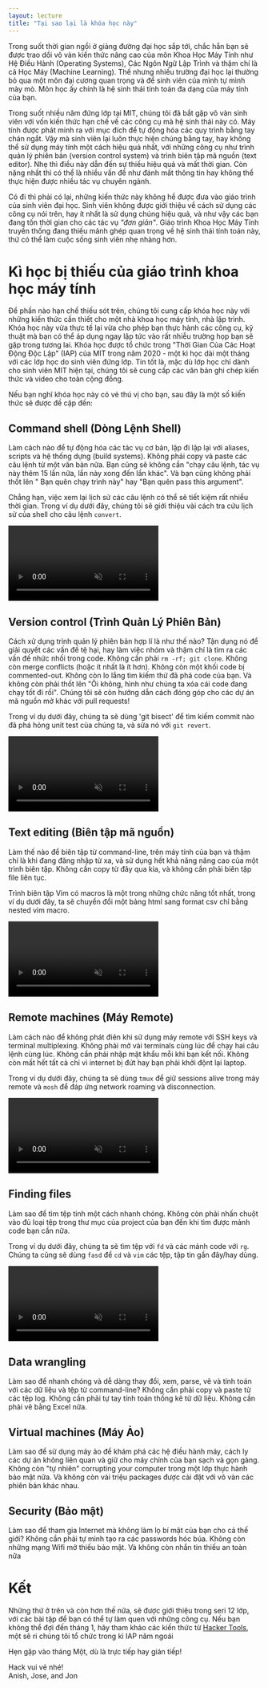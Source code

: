 ```yaml
---
layout: lecture
title: "Tại sao lại là khóa học này"
---
```


Trong suốt thời gian ngồi ở giảng đường đại học sắp tới, chắc hẳn bạn sẽ được 
trao dồi vô vàn kiến thức nâng cao của môn Khoa Học Máy Tính như Hệ Điều Hành 
(Operating Systems), Các Ngôn Ngữ Lập Trình và thậm chí là cả Học Máy (Machine
Learning). Thế nhưng nhiều trường đại học lại thường bỏ qua một môn đại cương 
quan trọng và để sinh viên của mình tự mình mày mò. Môn học ấy chính là hệ sinh 
thái tính toán đa dạng của máy tính của bạn.

Trong suốt nhiều năm đứng lớp tại MIT, chúng tôi đã bắt gặp vô vàn sinh viên với
vốn kiến thức hạn chế về các công cụ mà hệ sinh thái này có. Máy tính được phát 
minh ra với mục đích để tự động hóa các quy trình bằng tay chán ngắt. Vậy mà sinh
viên lại luôn thực hiện chúng bằng tay, hay không thể sử dụng máy tính một cách hiệu 
quả nhất, với những công cụ như trình quản lý phiên bản (version control system)
và trình biên tập mã nguồn (text editor). Nhẹ thì điều này dẫn đến sự thiếu hiệu quả 
và mất thời gian. Còn nặng nhất thì có thể là nhiều vấn đề như đánh mất thông tin 
hay không thể thực hiện được nhiều tác vụ chuyên ngành.

Có đi thì phải có lại, những kiến thức này không hề được đưa vào giáo trình
của sinh viên đại học. Sinh viên không được giới thiệu về cách sử dụng các công
cụ nói trên, hay ít nhất là sử dụng chúng hiệu quả, và như vậy các bạn đang tốn 
thời gian cho các tác vụ _"đơn giản"_. Giáo trình Khoa Học Máy Tính truyền thống 
đang thiếu mảnh ghép quan trọng về hệ sinh thái tính toán này, thứ có thể làm 
cuộc sống sinh viên nhẹ nhàng hơn.

# Kì học bị thiếu của giáo trình khoa học máy tính

Để phần nào hạn chế thiếu sót trên, chúng tôi cung cấp khóa học này với những 
kiến thức cần thiết cho một nhà khoa học máy tính, nhà lập trình. Khóa học này 
vừa thực tế lại vừa cho phép bạn thực hành các công cụ, kỹ thuật mà bạn có thể
áp dụng ngay lập tức vào rất nhiễu trường họp bạn sẽ gặp trong tương lai. Khóa
học được tổ chức trong "Thời Gian Của Các Hoạt Động Độc Lập" (IAP) của MIT trong năm 
2020 - một kì học dài một tháng với các lớp học do sinh viên đứng lớp. Tin tốt là, 
mặc dù lớp học chỉ dành cho sinh viên MIT hiện tại, chúng tôi sẽ cung cấp các văn
bản ghi chép kiến thức và video cho toàn cộng đồng.

Nếu bạn nghĩ khóa học này có vẻ thú vị cho bạn, sau đây là một số kiến thức
sẽ được đề cập đến:

## Command shell (Dòng Lệnh Shell)

Làm cách nào để tự động hóa các tác vụ cơ bản, lập đi lập lại với aliases, scripts 
và hệ thống dựng (build systems). Không phải copy và paste các câu lệnh từ một văn bản
nữa. Bạn cũng sẽ không cần "chạy câu lệnh, tác vụ này thêm 15 lần nữa, lần này xong
đến lần khác". Và bạn cũng không phải thốt lên " Bạn quên chạy trình này" hay "Bạn quên 
pass this argument".

Chẳng hạn, việc xem lại lịch sử các câu lệnh có thể sẽ tiết kiệm rất nhiều thời gian. 
Trong ví dụ dưới đây, chúng tôi sẽ giới thiệu vài cách tra cứu lịch sử của shell cho câu lệnh 
`convert`.

<video autoplay="autoplay" loop="loop" controls muted playsinline  oncontextmenu="return false;"  preload="auto"  class="demo">
  <source src="/static/media/demos/history.mp4" type="video/mp4">
</video>

## Version control (Trình Quản Lý Phiên Bản)

Cách xử dụng trình quản lý phiên bản hợp lí là như thế nào? Tận dụng nó
để giải quyết các vấn đề tệ hại, hay làm việc nhóm và thậm chí là tìm ra các
vấn đề nhức nhối trong code. Không cần phải `rm -rf; git clone`. Không còn 
merge conflicts (hoặc ít nhất là ít hơn). Không còn một khối code bị 
commented-out. Không còn lo lắng tìm kiếm thứ đã phá code của bạn. Và không 
còn phải thốt lên "Ôi không, hình như chúng ta xóa cái code đang chạy tốt đi 
rối". Chúng tôi sẽ còn hướng dẫn cách đóng góp cho các dự án mã nguồn mở khác 
với pull requests!

Trong ví dụ dưới đây, chúng ta sẽ dùng 'git bisect' để tìm kiếm commit nào đã phá hỏng unit test của chúng ta, và sửa nó với `git revert`.

<video autoplay="autoplay" loop="loop" controls muted playsinline  oncontextmenu="return false;"  preload="auto"  class="demo">
  <source src="/static/media/demos/git.mp4" type="video/mp4">
</video>

## Text editing (Biên tập mã nguồn)

Làm thế nào để biên tập từ command-line, trên máy tính của bạn và thậm chí là 
khi đang đăng nhập từ xa, và sử dụng hết khả năng nâng cao của một trình biên
tập. Không cần copy từ đây qua kia, và không cần phải biên tập file liên tục.

Trình biên tập Vim có macros là một trong những chức năng tốt nhất, trong ví dụ dưới đây, ta sẽ chuyển đổi một bảng html sang format csv chỉ bằng nested vim macro.

<video autoplay="autoplay" loop="loop" controls muted playsinline  oncontextmenu="return false;"  preload="auto"  class="demo">
  <source src="/static/media/demos/vim.mp4" type="video/mp4">
</video>

## Remote machines (Máy Remote)

Làm cách nào để không phát điên khi sử dụng máy remote với SSH keys và terminal multiplexing.
Không phải mở vài terminals cùng lúc để chạy hai câu lệnh cùng lúc. Không cần phải nhập mật khẩu 
mỗi khi bạn kết nối. Không còn mất hết tất cả chỉ vì internet bị đứt hay bạn phải khởi độnt lại laptop.

Trong ví dụ dưới đây, chúng ta sẽ dùng `tmux` để giữ sessions alive trong máy remote và `mosh` để đáp ứng network roaming và disconnection.

<video autoplay="autoplay" loop="loop" controls muted playsinline  oncontextmenu="return false;"  preload="auto"  class="demo">
  <source src="/static/media/demos/ssh.mp4" type="video/mp4">
</video>

## Finding files

Làm sao để tìm tệp tinh một cách nhanh chóng. Không còn phải nhấn chuột vào đủ loại tệp 
trong thư mục của project của bạn đến khi tìm được mảnh code bạn cần nữa.

Trong ví dụ dưới đây, chúng ta sẽ tìm tệp với `fd` và các mảnh code với `rg`. Chúng ta cũng sẽ dùng `fasd` để `cd` và `vim` các tệp, tập tin gần đây/hay dùng.

<video autoplay="autoplay" loop="loop" controls muted playsinline  oncontextmenu="return false;"  preload="auto"  class="demo">
  <source src="/static/media/demos/find.mp4" type="video/mp4">
</video>

## Data wrangling

Làm sao để nhanh chóng và dễ dàng thay đổi, xem, parse, vẽ và tính toán với các dữ liệu và tệp từ command-line? 
Không cần phải copy và paste từ các tệp log. Không cần phải tự tay tính toán thống kê từ dữ liệu. Không cần phải vẽ bằng Excel nữa.

## Virtual machines (Máy Ảo)

Làm sao để sử dụng máy ảo để khám phá các hệ điều hành máy, cách ly các
dự án không liên quan và giữ cho máy chính của bạn sạch và gọn gàng. Không còn 
"tự nhiên" corrupting your computer trong một lớp thực hành bảo mật nữa. Và không còn
vài triệu packages được cài đặt với vô vàn các phiên bản khác nhau.

## Security (Bảo mật)

Làm sao để tham gia Internet mà không làm lọ bí mật của bạn cho cả thế giới?
Không cần phải tự mình tạo ra các passwords hóc búa. Không còn những mạng Wifi mở
thiếu bảo mật. Và không còn nhắn tin thiếu an toàn nữa

# Kết

Những thứ ở trên và còn hơn thế nữa, sẽ được giới thiệu trong seri 12 lớp, với các 
bài tập để bạn có thể tự làm quen với những công cụ. Nếu bạn không thể đợi đến tháng 1, hãy tham khảo
các kiến thức từ [Hacker Tools](https://hacker-tools.github.io/lectures/), một sê ri chúng tôi tổ chức trong kì IAP năm ngoái

Hẹn gặp vào tháng Một, dù là trực tiếp hay gián tiếp!

Hack vui vẻ nhé!<br>
Anish, Jose, and Jon

